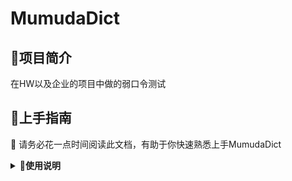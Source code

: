 # MumudaDict



## 🎉项目简介

在HW以及企业的项目中做的弱口令测试



## 🚀上手指南

📢 请务必花一点时间阅读此文档，有助于你快速熟悉上手MumudaDict

<details>
<summary><b>🐍使用说明</b></summary>
提供企业名称、企业成立日期、企业官网域名进行生成字典



```
python3 main.py 企业名称/域名

例子：
python3 main.py 钟石华
python3 main.py zhongshihua.com
python3 main.py zhonghsihua
python3 main.py www.qing-hua.cn.com
//生成的是qing-hua的字典，只支持一级域
```




## 👍密码规则

- 公司名 + 年份 / 公司名 + 年份 + 特殊符号 / 公司名 + 特殊符号 + 年份

例子: zhongshihua2021、zhongshihua2021@、zhongshihua@2021

- 公司名 + ABC / ABCD / ABCDE / ABCDEF / @ABC / @ABCD / @ABCDE / @ABCDEF / AAA / @AAA / @AAAA

例子: zhongshihua123、zhongshihua1234、zhongshihua12345、zhongshihua123456、zhongshihua@123、zhongshihua@1234、zhongshihua@12345、zhongshihua@123456、zhongshihua666、zhongshihua@666、zhongshihua@6666

- 季节/季度/月份 + 年份 + 特殊符号

例子: spring2021@、还没写

待补充...

## 👏用到框架





## ⌛后续计划





## 📜免责声明

